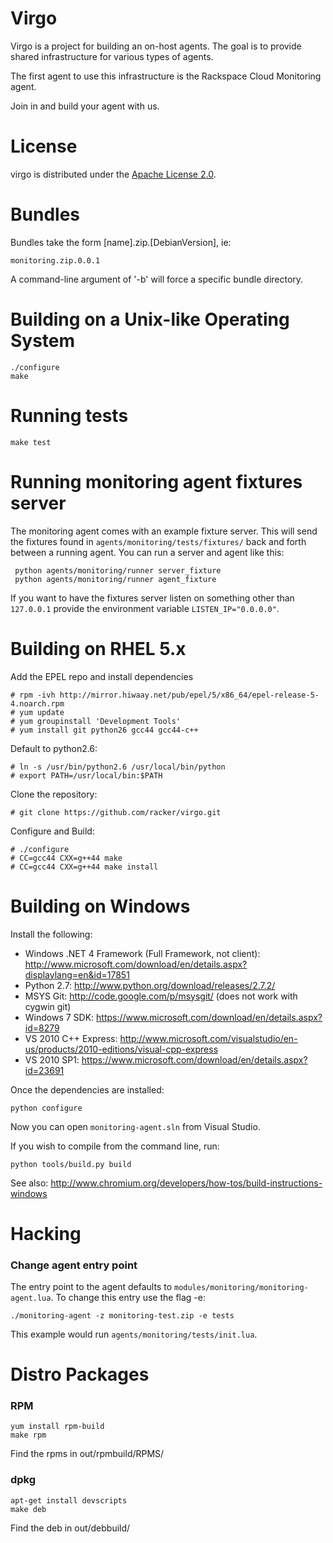 Virgo
=====

Virgo is a project for building an on-host agents. The goal is to
provide shared infrastructure for various types of agents.

The first agent to use this infrastructure is the Rackspace Cloud
Monitoring agent.

Join in and build your agent with us.

License
=======

virgo is distributed under the [Apache License 2.0][apache].

[apache]: http://www.apache.org/licenses/LICENSE-2.0.html


Bundles
=======

Bundles take the form [name].zip.[DebianVersion], ie:

    monitoring.zip.0.0.1

A command-line argument of '-b' will force a specific bundle directory.

Building on a Unix-like Operating System
========================================

    ./configure
    make

Running tests
=============

    make test

Running monitoring agent fixtures server
========================================

The monitoring agent comes with an example fixture server. This will
send the fixtures found in `agents/monitoring/tests/fixtures/` back and
forth between a running agent. You can run a server and agent like this:

     python agents/monitoring/runner server_fixture
     python agents/monitoring/runner agent_fixture

If you want to have the fixtures server listen on something other than
`127.0.0.1` provide the environment variable `LISTEN_IP="0.0.0.0"`.

Building on RHEL 5.x
====================

Add the EPEL repo and install dependencies

    # rpm -ivh http://mirror.hiwaay.net/pub/epel/5/x86_64/epel-release-5-4.noarch.rpm
    # yum update
    # yum groupinstall 'Development Tools'
    # yum install git python26 gcc44 gcc44-c++

Default to python2.6:

    # ln -s /usr/bin/python2.6 /usr/local/bin/python
    # export PATH=/usr/local/bin:$PATH

Clone the repository:

    # git clone https://github.com/racker/virgo.git

Configure and Build:

    # ./configure
    # CC=gcc44 CXX=g++44 make
    # CC=gcc44 CXX=g++44 make install

Building on Windows
====================

Install the following:

* Windows .NET 4 Framework (Full Framework, not client): http://www.microsoft.com/download/en/details.aspx?displaylang=en&id=17851
* Python 2.7: http://www.python.org/download/releases/2.7.2/
* MSYS Git: http://code.google.com/p/msysgit/ (does not work with cygwin git)
* Windows 7 SDK: https://www.microsoft.com/download/en/details.aspx?id=8279
* VS 2010 C++ Express: http://www.microsoft.com/visualstudio/en-us/products/2010-editions/visual-cpp-express
* VS 2010 SP1: https://www.microsoft.com/download/en/details.aspx?id=23691

Once the dependencies are installed:

    python configure

Now you can open `monitoring-agent.sln` from Visual Studio.

If you wish to compile from the command line, run:

    python tools/build.py build

See also: http://www.chromium.org/developers/how-tos/build-instructions-windows


Hacking
=======
### Change agent entry point

The entry point to the agent defaults to
`modules/monitoring/monitoring-agent.lua`. To change this entry use the flag -e:

    ./monitoring-agent -z monitoring-test.zip -e tests

This example would run `agents/monitoring/tests/init.lua`.

Distro Packages
===============

### RPM

    yum install rpm-build
    make rpm

Find the rpms in out/rpmbuild/RPMS/

### dpkg

    apt-get install devscripts
    make deb

Find the deb in out/debbuild/
